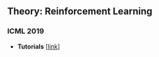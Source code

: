 ## Theory: Reinforcement Learning




### ICML 2019


- **Tutorials** [[link](https://david-abel.github.io/notes/icml_2019.pdf?fbclid=IwAR2OOU0KfR_LXdGd3HGzwy8kJUKMD9nND8MZEs9D6P7t5H7qdJEr5J-OO7I)] 
